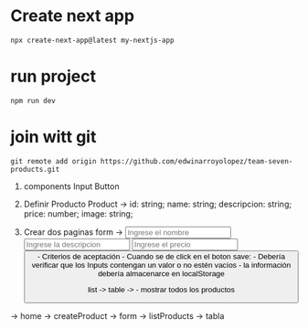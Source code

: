 
# Create next app
```npx create-next-app@latest my-nextjs-app```
# run project
```npm run dev```

# join witt git
```git remote add origin https://github.com/edwinarroyolopez/team-seven-products.git```

1. components
    Input
    Button
2. Definir Producto
    Product -> 
        id: string;
        name: string;
        descripcion: string;
        price: number;
        image: string;

3. Crear dos paginas
    form -> 
        <Input type="text" id="name" placeholder="Ingrese el nombre"/>
        <Input type="text" id="description" placeholder="Ingrese la descripcion"/>
        <Input type="text" id="price" placeholder="Ingrese el precio"/>
        <Button label="Save" onClick=""/>
        - Criterios de aceptación
            - Cuando se de click en el boton save:
                - Debería verificar que los Inputs contengan un valor o no estén vacíos
                - la información debería almacenarce en localStorage

    list -> 
        table -> 
            - mostrar todos los productos

-> home
        -> createProduct -> form
        -> listProducts -> tabla